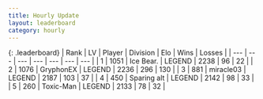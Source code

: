 ```yaml
---
title: Hourly Update
layout: leaderboard
category: hourly
---
```


{: .leaderboard}
| Rank | LV | Player | Division | Elo | Wins | Losses |
| --- | --- | --- | --- | --- | --- | --- |
| <span data-change="1">1</span> | 1051 | <span title="ID: 417840">Ice Bear.</span> | LEGEND | <span data-change="3">2238</span> | <span data-change="1">96</span> | <span data-change="0">22</span> |
| <span data-change="-1">2</span> | 1076 | <span title="ID: 315148">GryphonEX</span> | LEGEND | <span data-change="0">2236</span> | <span data-change="0">296</span> | <span data-change="0">130</span> |
| <span data-change="0">3</span> | 881 | <span title="ID: 416373">miracle03</span> | LEGEND | <span data-change="0">2187</span> | <span data-change="0">103</span> | <span data-change="0">37</span> |
| <span data-change="0">4</span> | 450 | <span title="ID: 382502">Sparing alt</span> | LEGEND | <span data-change="6">2142</span> | <span data-change="1">98</span> | <span data-change="0">33</span> |
| <span data-change="0">5</span> | 260 | <span title="ID: 521263">Toxic-Man</span> | LEGEND | <span data-change="0">2133</span> | <span data-change="0">78</span> | <span data-change="0">32</span> |